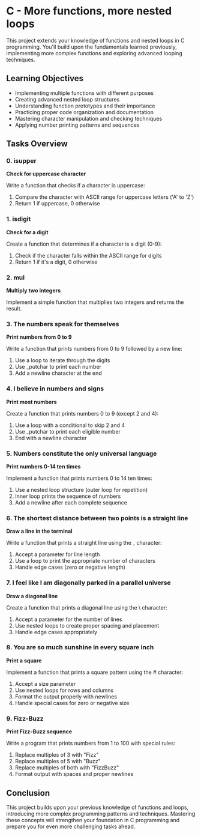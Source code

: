# C - More functions, more nested loops

This project extends your knowledge of functions and nested loops in C programming. You'll build upon the fundamentals learned previously, implementing more complex functions and exploring advanced looping techniques.

## Learning Objectives

- Implementing multiple functions with different purposes
- Creating advanced nested loop structures
- Understanding function prototypes and their importance
- Practicing proper code organization and documentation
- Mastering character manipulation and checking techniques
- Applying number printing patterns and sequences

## Tasks Overview

### 0. isupper
**Check for uppercase character**

Write a function that checks if a character is uppercase:
1. Compare the character with ASCII range for uppercase letters ('A' to 'Z')
2. Return 1 if uppercase, 0 otherwise

### 1. isdigit
**Check for a digit**

Create a function that determines if a character is a digit (0-9):
1. Check if the character falls within the ASCII range for digits
2. Return 1 if it's a digit, 0 otherwise

### 2. mul
**Multiply two integers**

Implement a simple function that multiplies two integers and returns the result.

### 3. The numbers speak for themselves
**Print numbers from 0 to 9**

Write a function that prints numbers from 0 to 9 followed by a new line:
1. Use a loop to iterate through the digits
2. Use _putchar to print each number
3. Add a newline character at the end

### 4. I believe in numbers and signs
**Print most numbers**

Create a function that prints numbers 0 to 9 (except 2 and 4):
1. Use a loop with a conditional to skip 2 and 4
2. Use _putchar to print each eligible number
3. End with a newline character

### 5. Numbers constitute the only universal language
**Print numbers 0-14 ten times**

Implement a function that prints numbers 0 to 14 ten times:
1. Use a nested loop structure (outer loop for repetition)
2. Inner loop prints the sequence of numbers
3. Add a newline after each complete sequence

### 6. The shortest distance between two points is a straight line
**Draw a line in the terminal**

Write a function that prints a straight line using the _ character:
1. Accept a parameter for line length
2. Use a loop to print the appropriate number of characters
3. Handle edge cases (zero or negative length)

### 7. I feel like I am diagonally parked in a parallel universe
**Draw a diagonal line**

Create a function that prints a diagonal line using the \ character:
1. Accept a parameter for the number of lines
2. Use nested loops to create proper spacing and placement
3. Handle edge cases appropriately

### 8. You are so much sunshine in every square inch
**Print a square**

Implement a function that prints a square pattern using the # character:
1. Accept a size parameter
2. Use nested loops for rows and columns
3. Format the output properly with newlines
4. Handle special cases for zero or negative size

### 9. Fizz-Buzz
**Print Fizz-Buzz sequence**

Write a program that prints numbers from 1 to 100 with special rules:
1. Replace multiples of 3 with "Fizz"
2. Replace multiples of 5 with "Buzz"
3. Replace multiples of both with "FizzBuzz"
4. Format output with spaces and proper newlines

## Conclusion

This project builds upon your previous knowledge of functions and loops, introducing more complex programming patterns and techniques. Mastering these concepts will strengthen your foundation in C programming and prepare you for even more challenging tasks ahead.